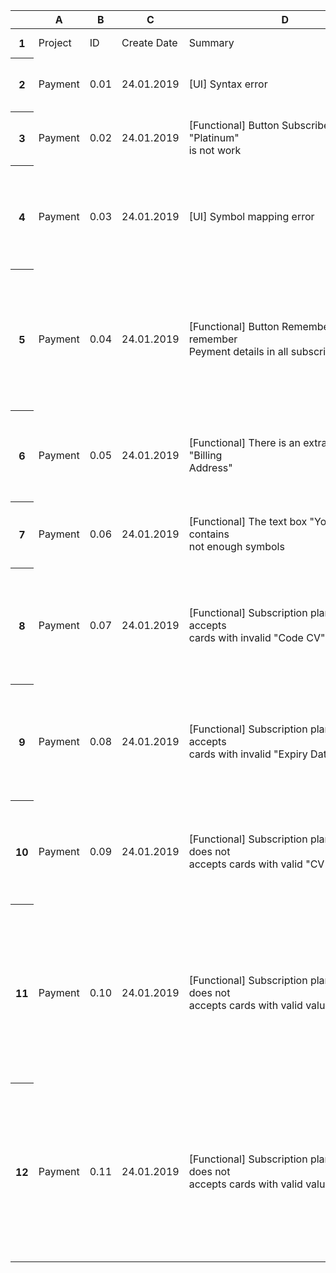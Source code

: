 <meta http-equiv="Content-Type" content="text/html; charset=utf-8"><link type="text/css" rel="stylesheet" href="resources/sheet.css" >
<div class="ritz grid-container" dir="ltr"><table class="waffle" cellspacing="0" cellpadding="0"><thead><tr><th class="row-header freezebar-origin-ltr"></th><th id="0C0" style="width:81px" class="column-headers-background">A</th><th id="0C1" style="width:42px" class="column-headers-background">B</th><th id="0C2" style="width:87px" class="column-headers-background">C</th><th id="0C3" style="width:310px" class="column-headers-background">D</th><th id="0C4" style="width:59px" class="column-headers-background">E</th><th id="0C5" style="width:53px" class="column-headers-background">F</th><th id="0C6" style="width:61px" class="column-headers-background">G</th><th id="0C7" style="width:458px" class="column-headers-background">H</th><th id="0C8" style="width:100px" class="column-headers-background">I</th><th id="0C9" style="width:100px" class="column-headers-background">J</th><th id="0C10" style="width:100px" class="column-headers-background">K</th></tr></thead><tbody><tr style='height:20px;'><th id="0R0" style="height: 20px;" class="row-headers-background"><div class="row-header-wrapper" style="line-height: 20px;">1</div></th><td class="s0" dir="ltr">Project</td><td class="s0" dir="ltr">ID</td><td class="s0" dir="ltr">Create Date</td><td class="s0" dir="ltr">Summary</td><td class="s0" dir="ltr">Status</td><td class="s0" dir="ltr">Priority</td><td class="s0" dir="ltr">Severity</td><td class="s0" dir="ltr">Description</td><td class="s0" dir="ltr">Environment</td><td class="s0" dir="ltr">Affects Version</td><td class="s0" dir="ltr">Reporter</td></tr><tr style='height:20px;'><th id="0R1" style="height: 20px;" class="row-headers-background"><div class="row-header-wrapper" style="line-height: 20px;">2</div></th><td class="s1" dir="ltr">Payment</td><td class="s1" dir="ltr">0.01</td><td class="s1" dir="ltr">24.01.2019</td><td class="s1" dir="ltr">[UI] Syntax error</td><td class="s1" dir="ltr">new</td><td class="s1" dir="ltr">Medium</td><td class="s1" dir="ltr">Minor</td><td class="s1 softmerge" dir="ltr"><div class="softmerge-inner" style="width: 455px; left: -1px;">In upper right corner of  bloc &quot;Silver&quot; present syntax error in word &quot;Popular&quot;<br>ER: Most Popular<br>AR: Most Populr</div></td><td class="s2 softmerge" dir="ltr"><div class="softmerge-inner" style="width: 198px; left: -1px;">Chrome <br>70.0.3538.102</div></td><td class="s3"></td><td class="s3"></td></tr><tr style='height:20px;'><th id="0R2" style="height: 20px;" class="row-headers-background"><div class="row-header-wrapper" style="line-height: 20px;">3</div></th><td class="s1" dir="ltr">Payment</td><td class="s1" dir="ltr">0.02</td><td class="s1" dir="ltr">24.01.2019</td><td class="s1 softmerge" dir="ltr"><div class="softmerge-inner" style="width: 307px; left: -1px;">[Functional] Button Subscribe in bloc &quot;Platinum&quot; <br>is not work</div></td><td class="s1" dir="ltr">new</td><td class="s1" dir="ltr">Higt</td><td class="s1" dir="ltr">Critical</td><td class="s1 softmerge" dir="ltr"><div class="softmerge-inner" style="width: 455px; left: -1px;">Button Subscribe in bloc &quot;Platinum&quot; does not call  required function<br>ER: Opened window &quot;Payment Details&quot;<br>AR: Window &quot;Payment Details&quot; is not open</div></td><td class="s2 softmerge" dir="ltr"><div class="softmerge-inner" style="width: 198px; left: -1px;">Chrome <br>70.0.3538.102</div></td><td class="s3"></td><td class="s3"></td></tr><tr style='height:20px;'><th id="0R3" style="height: 20px;" class="row-headers-background"><div class="row-header-wrapper" style="line-height: 20px;">4</div></th><td class="s1" dir="ltr">Payment</td><td class="s1" dir="ltr">0.03</td><td class="s1" dir="ltr">24.01.2019</td><td class="s1" dir="ltr">[UI] Symbol mapping error</td><td class="s1" dir="ltr">new</td><td class="s1" dir="ltr">Medium</td><td class="s1" dir="ltr">Minor</td><td class="s1 softmerge" dir="ltr"><div class="softmerge-inner" style="width: 455px; left: -1px;">1. Push button Subscribe in bloc Bronze<br>2. Enter in field &quot;Your name&quot; valid value.<br>3. Enter in field &quot;Card Number&quot; valid value.<br>4. Enter in field &quot;Expiry Date&quot; valid value.<br>5. Enter in field &quot;Code CV&quot; valid value.<br>6. Push button Pay<br>ER: Stripe user detected!<br>AR: Stripe user detected! 😱</div></td><td class="s2 softmerge" dir="ltr"><div class="softmerge-inner" style="width: 198px; left: -1px;">Chrome <br>70.0.3538.102</div></td><td class="s3"></td><td class="s3"></td></tr><tr style='height:20px;'><th id="0R4" style="height: 20px;" class="row-headers-background"><div class="row-header-wrapper" style="line-height: 20px;">5</div></th><td class="s1" dir="ltr">Payment</td><td class="s1" dir="ltr">0.04</td><td class="s1" dir="ltr">24.01.2019</td><td class="s1 softmerge" dir="ltr"><div class="softmerge-inner" style="width: 307px; left: -1px;">[Functional] Button Remember does not remember<br> Peyment details in all subscription plans</div></td><td class="s1" dir="ltr">new</td><td class="s1" dir="ltr">Major</td><td class="s1" dir="ltr">Medium</td><td class="s1 softmerge" dir="ltr"><div class="softmerge-inner" style="width: 455px; left: -1px;">1. Push button Subscribe in any bloc of subscription plan<br>2. Enter in field &quot;Your name&quot; valid value.<br>3. Enter in field &quot;Card Number&quot; valid value.<br>4. Enter in field &quot;Expiry Date&quot; valid value.<br>5. Enter in field &quot;Code CV&quot; valid value.<br>6. Tick the checkbox Remember.<br>7. Push button Pay.<br>8. Push button Esc.<br>9. Push button Subscribe in any bloc of subscription plan<br>ER: Payment details is already written.<br>AR: Payment datails is empty.</div></td><td class="s2 softmerge" dir="ltr"><div class="softmerge-inner" style="width: 198px; left: -1px;">Chrome <br>70.0.3538.102</div></td><td class="s3"></td><td class="s3"></td></tr><tr style='height:20px;'><th id="0R5" style="height: 20px;" class="row-headers-background"><div class="row-header-wrapper" style="line-height: 20px;">6</div></th><td class="s1" dir="ltr">Payment</td><td class="s1" dir="ltr">0.05</td><td class="s1" dir="ltr">24.01.2019</td><td class="s1 softmerge" dir="ltr"><div class="softmerge-inner" style="width: 307px; left: -1px;">[Functional] There is an extra text box &quot;Billing<br> Address&quot;</div></td><td class="s1" dir="ltr">new</td><td class="s1" dir="ltr">Higt</td><td class="s1" dir="ltr">Major</td><td class="s1 softmerge" dir="ltr"><div class="softmerge-inner" style="width: 455px; left: -1px;">1. Push button Subscribe in any bloc of subscription plan.<br>ER: There are Text boxes: &quot;Your name&quot;, &quot;Card Number&quot;, &quot;Expiry Date&quot;, <br>&quot;Code CV&quot;.<br>AR: There are Text boxes: &quot;Your name&quot;, &quot;Bulling Address&quot;, &quot;Card Number&quot;,<br> &quot;Expiry Date&quot;, &quot;Code CV&quot;.</div></td><td class="s2 softmerge" dir="ltr"><div class="softmerge-inner" style="width: 198px; left: -1px;">Chrome <br>70.0.3538.102</div></td><td class="s3"></td><td class="s3"></td></tr><tr style='height:20px;'><th id="0R6" style="height: 20px;" class="row-headers-background"><div class="row-header-wrapper" style="line-height: 20px;">7</div></th><td class="s1" dir="ltr">Payment</td><td class="s1" dir="ltr">0.06</td><td class="s1" dir="ltr">24.01.2019</td><td class="s1 softmerge" dir="ltr"><div class="softmerge-inner" style="width: 307px; left: -1px;">[Functional] The text box &quot;Your Name&quot;  contains <br>not enough symbols</div></td><td class="s1" dir="ltr">new</td><td class="s1" dir="ltr">Higt</td><td class="s1" dir="ltr">Medium</td><td class="s1 softmerge" dir="ltr"><div class="softmerge-inner" style="width: 455px; left: -1px;">1. Push button Subscribe in any bloc of subscription plan.<br>2. Enter in field &quot;Your Name&quot; max number of characters.<br>ER: max numbers of characters within 25-35 symbols<br>AR: max numbers of characters within 17 symbols (this is not enough)</div></td><td class="s2 softmerge" dir="ltr"><div class="softmerge-inner" style="width: 198px; left: -1px;">Chrome <br>70.0.3538.102</div></td><td class="s3"></td><td class="s3"></td></tr><tr style='height:20px;'><th id="0R7" style="height: 20px;" class="row-headers-background"><div class="row-header-wrapper" style="line-height: 20px;">8</div></th><td class="s1" dir="ltr">Payment</td><td class="s1" dir="ltr">0.07</td><td class="s1" dir="ltr">24.01.2019</td><td class="s1 softmerge" dir="ltr"><div class="softmerge-inner" style="width: 307px; left: -1px;">[Functional] Subscription plan &quot;Bronze&quot; accepts<br> cards with invalid &quot;Code CV&quot;</div></td><td class="s1" dir="ltr">new</td><td class="s1" dir="ltr">Higt</td><td class="s1" dir="ltr">Critical</td><td class="s1 softmerge" dir="ltr"><div class="softmerge-inner" style="width: 455px; left: -1px;">1. Push button Subscribe in bloc Bronze<br>2. Enter in field &quot;Your name&quot; valid value.<br>3. Enter in field &quot;Card Number&quot; valid value.<br>4. Enter in field &quot;Expiry Date&quot; valid value.<br>5. Enter in field &quot;Code CV&quot; invalid value.<br>6. Push button Pay<br>ER: Error massage: Charge is declined with an incorrect CV code.<br>AR: Stripe user detected! 😱</div></td><td class="s2 softmerge" dir="ltr"><div class="softmerge-inner" style="width: 198px; left: -1px;">Chrome <br>70.0.3538.102</div></td><td class="s3"></td><td class="s3"></td></tr><tr style='height:20px;'><th id="0R8" style="height: 20px;" class="row-headers-background"><div class="row-header-wrapper" style="line-height: 20px;">9</div></th><td class="s1" dir="ltr">Payment</td><td class="s1" dir="ltr">0.08</td><td class="s1" dir="ltr">24.01.2019</td><td class="s1 softmerge" dir="ltr"><div class="softmerge-inner" style="width: 307px; left: -1px;">[Functional] Subscription plan &quot;Bronze&quot; accepts<br> cards with invalid &quot;Expiry Date&quot;</div></td><td class="s1" dir="ltr">new</td><td class="s1" dir="ltr">Higt</td><td class="s1" dir="ltr">Critical</td><td class="s1 softmerge" dir="ltr"><div class="softmerge-inner" style="width: 455px; left: -1px;">1. Push button Subscribe in bloc Bronze<br>2. Enter in field &quot;Your name&quot; valid value.<br>3. Enter in field &quot;Card Number&quot; valid value.<br>4. Enter in field &quot;Expiry Date&quot; invalid value.<br>5. Enter in field &quot;Code CV&quot; valid value.<br>6. Push button Pay<br>ER: Error massage: Charge is declined with an expired card code.<br>AR: Stripe user detected! 😱</div></td><td class="s2 softmerge" dir="ltr"><div class="softmerge-inner" style="width: 198px; left: -1px;">Chrome <br>70.0.3538.102</div></td><td class="s3"></td><td class="s3"></td></tr><tr style='height:20px;'><th id="0R9" style="height: 20px;" class="row-headers-background"><div class="row-header-wrapper" style="line-height: 20px;">10</div></th><td class="s1" dir="ltr">Payment</td><td class="s1" dir="ltr">0.09</td><td class="s1" dir="ltr">24.01.2019</td><td class="s1 softmerge" dir="ltr"><div class="softmerge-inner" style="width: 307px; left: -1px;">[Functional] Subscription plan &quot;Silver&quot; does not <br> accepts cards with valid &quot;CV Code&quot;</div></td><td class="s1" dir="ltr">new</td><td class="s1" dir="ltr">Higt</td><td class="s1" dir="ltr">Critical</td><td class="s1 softmerge" dir="ltr"><div class="softmerge-inner" style="width: 455px; left: -1px;">1. Push button Subscribe in bloc Silver<br>2. Enter in field &quot;Your name&quot; valid value.<br>3. Enter in field &quot;Card Number&quot; valid value.<br>4. Enter in field &quot;Expiry Date&quot; valid value.<br>5. Enter in field &quot;Code CV&quot; valid value.<br>6. Push button Pay<br>ER: Stripe user detected!<br>AR: Charge is declined with a card_declined code.</div></td><td class="s2 softmerge" dir="ltr"><div class="softmerge-inner" style="width: 198px; left: -1px;">Chrome <br>70.0.3538.102</div></td><td class="s3"></td><td class="s3"></td></tr><tr style='height:20px;'><th id="0R10" style="height: 20px;" class="row-headers-background"><div class="row-header-wrapper" style="line-height: 20px;">11</div></th><td class="s1" dir="ltr">Payment</td><td class="s1" dir="ltr">0.10</td><td class="s1" dir="ltr">24.01.2019</td><td class="s1 softmerge" dir="ltr"><div class="softmerge-inner" style="width: 307px; left: -1px;">[Functional] Subscription plan &quot;Silver&quot; does not <br> accepts cards with valid values</div></td><td class="s1" dir="ltr">new</td><td class="s1" dir="ltr">Higt</td><td class="s1" dir="ltr">Critical</td><td class="s1 softmerge" dir="ltr"><div class="softmerge-inner" style="width: 455px; left: -1px;">1. Push button Subscribe in bloc Silver<br>2. Enter in field &quot;Your name&quot; valid value.<br>3. Enter in field &quot;Card Number&quot; valid value.<br>4. Enter in field &quot;Expiry Date&quot; valid value.<br>5. Enter in field &quot;Code CV&quot; valid value.<br>6. Push button Pay<br>ER: Stripe user detected!<br>AR:Error massage: Charge is declined with a card_declined code. OR<br>Charge is declined with a processing_error code. OR<br>Charge succeeds and domestic pricing is used (other test cards use<br> international pricing). This card is only significant in countries with split pricing.</div></td><td class="s2 softmerge" dir="ltr"><div class="softmerge-inner" style="width: 198px; left: -1px;">Chrome <br>70.0.3538.102</div></td><td class="s3"></td><td class="s3"></td></tr><tr style='height:20px;'><th id="0R11" style="height: 20px;" class="row-headers-background"><div class="row-header-wrapper" style="line-height: 20px;">12</div></th><td class="s1" dir="ltr">Payment</td><td class="s1" dir="ltr">0.11</td><td class="s1" dir="ltr">24.01.2019</td><td class="s1 softmerge" dir="ltr"><div class="softmerge-inner" style="width: 307px; left: -1px;">[Functional] Subscription plan &quot;Gold&quot; does not <br> accepts cards with valid values</div></td><td class="s1" dir="ltr">new</td><td class="s1" dir="ltr">Higt</td><td class="s1" dir="ltr">Critical</td><td class="s1 softmerge" dir="ltr"><div class="softmerge-inner" style="width: 455px; left: -1px;">1. Push button Subscribe in bloc Silver<br>2. Enter in field &quot;Your name&quot; valid value.<br>3. Enter in field &quot;Card Number&quot; valid value.<br>4. Enter in field &quot;Expiry Date&quot; valid value.<br>5. Enter in field &quot;Code CV&quot; valid value.<br>6. Push button Pay<br>ER: Stripe user detected!<br>AR:Error massage: Charge is declined with an incorrect_cvc code. OR<br>Charge is declined with a processing_error code. OR<br>Charge succeeds and funds will be added directly to your available balance<br> (bypassing your pending balance). OR<br>Charge is declined with a card_declined code.</div></td><td class="s2 softmerge" dir="ltr"><div class="softmerge-inner" style="width: 198px; left: -1px;">Chrome <br>70.0.3538.102</div></td><td class="s3"></td><td class="s3"></td></tr></tbody></table></div>